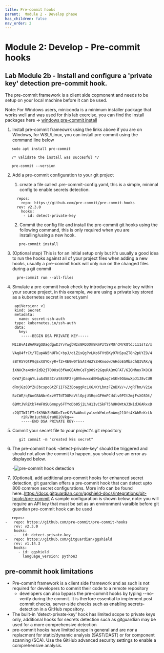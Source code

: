 ```yaml
---
title: Pre-commit hooks
parent:  Module 2 - Develop phase
has_children: false
nav_order: 2
---
```


# Module 2: Develop - Pre-commit hooks

## Lab Module 2b - Install and configure a 'private key' detection pre-commit hook.

The pre-commit framework is a client side copmonent and needs to be setup on your local machine before it can be used. 

Note: For Windows users, miniconda is a minimum installer package that works well and was used for this lab exercise, you can find the install packages here -> [windows pre-commit install](https://docs.conda.io/en/latest/miniconda.html)

1. Install pre-commit frameowrk using the links above if you are on Windows, for WSL/Linux, you can install pre-commit using the command line below
```
   sudo apt install pre-commit
```

```
   /* validate the install was succesful */

   pre-commit --version
```

2. Add a pre-commit configuration to your git project
    1. create a file called .pre-commit-config.yaml, this is a simple, minimal config to enable secrets detection.
      ```
        repos:
          repo: https://github.com/pre-commit/pre-commit-hooks
        rev: v2.3.0
          hooks:
           - id: detect-private-key
      ```
      2. Commit the config file and install the pre-commit git hooks using the following command, this is only required when you are installing/using a new hook.
      ```
         pre-commit install
      ```

3. (Optional step) This is for an initial setup only but it's usually a good idea to run the hooks against all of your project files when adding a new hooks, usually a pre-commit hook will only run on the changed files during a git commit
   ```
     pre-commit run --all-files
   ```
4. Simulate a pre-commit hook check by introducing a private key within your source project, in this example, we are using a private key stored as a kubernetes secret in secret.yaml

   ```
    apiVersion: v1
    kind: Secret
    metadata:
      name: secret-ssh-auth
    type: kubernetes.io/ssh-auth
    data:
      key: 
       -----BEGIN DSA PRIVATE KEY-----
       MIIBvAIBAAKBgQDaqdgwD3YvYwgbWzs8RQQOm8RmPztSYMUrcM7KQtdJ111sTZ/x
       VAq84frCt/TEupAN5hUFkC+bpJ/diZixQgPvLKo6FVtBKy97HSpuZT8n2pUYZ9/4
       sBTR5YQtP9qExXUYO/yR+fZ+RE9w0TbSAtHW2YZHKnoowJAHdoEGMbaChQIVAK/q
       iXNHCha4xHnIdD2jT0OUs03fAoGBAMnCeTgO09r2GquRAQmGFAT/6IGMhux7KOC8
       QrW7jDaqAYLiuA45E3Ira584RF2rg0VhewxcdEMbqNzqCeSKk9OAmwXpJ1J8vCUR
       dRojGz0DYZHJbcspoGtZF1IF6Z3BoaggRcLX6/KYLbnzFZnBXV/+//gRTbm/V2ie
       BzCWE/qEAoGBANbrGxzVTTdTD8MaVtlOpjU3RqoGFHmFCd4lv0PIt2mjFsXO3Dt/
       6BMtJVREtb74WF0SUGmnpy6FTYoDb05j2LhH1IvCSkFT5hUK0WtAJ3NidJ6ARxxD
       z2QITWI1FTr1K9NbZdR6DoTxeKfV6wWbuLywlwoWYmLe6oAmq21Oft4XAhRcKcLk
       r2R/Rn1uchUL8ru0B2OVkg==
       -----END DSA PRIVATE KEY-----
    ```
5. Commit your secret file to your project's git repository
   ```
      git commit -m "created k8s secret"
   ```

6. The pre-commit hook -detect-private-key' should be triggered and should not allow the commit to happen, you should see an error as displayed below.

   -![pre-commit hook detection](../../assets/images/module2/pre-commit-detect.png)

7. (Optional), add additional pre-commit hooks for enhanced secret detection, git guardian offers a pre-commit hook that can detect upto 800 common secret configurations. More info can be found here..https://docs.gitguardian.com/ggshield-docs/integrations/git-hooks/pre-commit  A sample configuration is shown below, note: you will require an API key that must be set as an environment varaible before git guardian pre-commit hook can be used
```
   repos:
-   repo: https://github.com/pre-commit/pre-commit-hooks
    rev: v2.3.0
    hooks:
    -   id: detect-private-key
-   repo: https://github.com/gitguardian/ggshield
    rev: v1.14.3
    hooks:
      - id: ggshield
        language_version: python3
```


## pre-commit hook limitations
- Pre-commit framework is a client side framework and as such is not required for developers to commit their code to a remote repository
    - developers can also bypass the pre-commit hooks by typing --no-verify during the commit. It is therfore essential to implement post commit checks, server-side checks such as enabling secrets-detection in a GitHub repository.
- The built-in 'detect-private-key' hook has limited scope to private keys only, additional hooks for secrets detection such as gitguardian may be used for a more comprehensive detection
- pre-commit hooks have limited scope in general and are nor a replacment for static/dynamic analysis (SAST/DAST) or for component scanning (SCA). Use the GitHub advanced security settings to enable a comprehensive analysis.





















